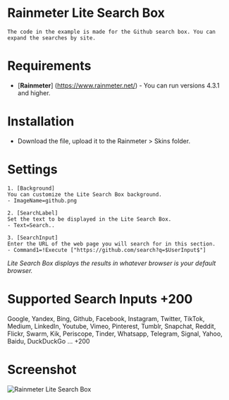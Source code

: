# Rainmeter Lite Search Box
```
The code in the example is made for the Github search box. You can expand the searches by site.
```

# Requirements
* [**Rainmeter**] (https://www.rainmeter.net/) - You can run versions 4.3.1 and higher.

# Installation
* Download the file, upload it to the Rainmeter > Skins folder.

# Settings
```
1. [Background]
You can customize the Lite Search Box background.
- ImageName=github.png

2. [SearchLabel]
Set the text to be displayed in the Lite Search Box.
- Text=Search..

3. [SearchInput]
Enter the URL of the web page you will search for in this section.
- Command1=!Execute ["https://github.com/search?q=$UserInput$"]
```
*Lite Search Box displays the results in whatever browser is your default browser.*

# Supported Search Inputs +200
Google, Yandex, Bing, Github, Facebook, Instagram, Twitter, TikTok, Medium, LinkedIn, Youtube, Vimeo, Pinterest, Tumblr, Snapchat, Reddit, Flickr, Swarm, Kik, Periscope, Tinder, Whatsapp, Telegram, Signal, Yahoo, Baidu, DuckDuckGo ... +200

# Screenshot 
![Rainmeter Lite Search Box](https://github.com/typhoonweb/Rainmeter-Lite-Search-Box/blob/main/screenshot.png)
